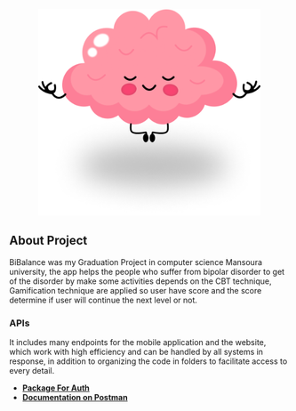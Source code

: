<p align="center"><a href="https://laravel.com" target="_blank"><img src="https://github.com/abdelhamed19/Graduation-Project-Blade-APIs/blob/main/public/image/thinking.png" width="400" alt="Laravel Logo"></a></p>


## About Project
BiBalance was my Graduation Project in computer science Mansoura university, the app helps the people who suffer from bipolar disorder to get of the disorder by
make some activities depends on the CBT technique, Gamification technique are applied so user have score and the score determine if user will continue
the next level or not. 


### APIs
It includes many endpoints for the mobile application and the website, which work with high efficiency and can be handled by all systems in response, in addition to organizing the code in folders to facilitate access to every detail.

- **[Package For Auth](https://laravel.com/docs/10.x/sanctum)**
- **[Documentation on Postman](https://documenter.getpostman.com/view/31513137/2s9YypFPFD)**

